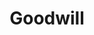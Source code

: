 ---
title: "Goodwill"
url: /scottsdale/goodwill-north-frank-lloyd-wright-boulevard/
shop: charity
---